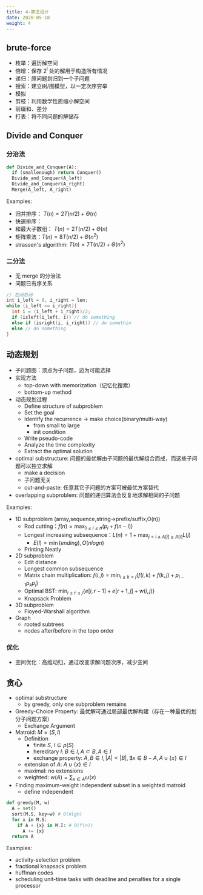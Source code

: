 ```yaml
---
title: 4-算法设计
date: 2020-05-18
weight: 4
---
```


## brute-force

- 枚举：遍历解空间
- 倍增：保存 $2^i$ 处的解用于构造所有情况
- 递归：原问题划归到一个子问题
- 搜索：建立树/图模型，以一定次序穷举
- 模拟
- 剪枝：利用数学性质缩小解空间
- 前缀和、差分
- 打表：将不同问题的解储存

## Divide and Conquer

### 分治法

```python
def Divide_and_Conquer(A):
  if (smallenough) return Conquer()
  Divide_and_Conquer(A_left)
  Divide_and_Conquer(A_right)
  Merge(A_left, A_right)
```

Examples:

- 归并排序： $T(n)=2T(n/2)+\Theta(n)$
- 快速排序：
- 和最大子数组： $T(n)=2T(n/2)+\Theta(n)$
- 矩阵乘法：$T(n)=8T(n/2)+\Theta(n^2)$
- strassen's algorithm: $T(n)=7T(n/2)+\Theta(n^2)$

### 二分法

- 无 merge 的分治法
- 问题已有序关系

```c++
// 左闭右闭
int i_left = 0, i_right = len;
while (i_left <= i_right){
  int i = (i_left + i_right)/2;
  if (isleft(i_left, i)) // do something
  else if (isright(i, i_right)) // do somethin
  else // do something
}
```

## 动态规划

- 子问题图：顶点为子问题，边为可能选择
- 实现方法
  - top-down with memorization（记忆化搜索）
  - bottom-up method
- 动态规划过程
  - Define structure of subproblem
  - Set the goal
  - Identify the recurrence -> make choice(binary/multi-way)
    - from small to large
    - init condition
  - Write pseudo-code
  - Analyze the time complexity
  - Extract the optimal solution
- optimal substructure: 问题的最优解由子问题的最优解组合而成，而这些子问题可以独立求解
  - make a decision
  - 子问题无关
  - cut-and-paste: 任意其它子问题的方案可被最优方案替代
- overlapping subproblem: 问题的递归算法会反复地求解相同的子问题

Examples:

- 1D subproblem (array,sequence,string->prefix/suffix,O(n))
  - Rod cutting：$f(n)=\max_{1\leq i\leq n}(p_i+f(n-i))$
  - Longest increasing subsequence：$L(n)=1+\max_{j<i\wedge A[j]\leq A[i]}L(j)$
    - $E(l)=\min(ending), O(nlogn)$
  - Printing Neatly
- 2D subproblem
  - Edit distance
  - Longest common subsequence
  - Matrix chain multiplication: $f(i,j)=\min_{i\leq k<j}(f(i,k)+f(k,j)+p_{i-1}p_kp_j)$
  - Optimal BST: $\min_{i\leq r\leq j}\{e[i,r-1]+e[r+1,j]+w(i,j)\}$
  - Knapsack Problem
- 3D subproblem
  - Floyed-Warshall algorithm
- Graph
  - rooted subtrees
  - nodes after/before in the topo order

### 优化

- 空间优化：高维动归，通过改变求解问题次序，减少空间

## 贪心

- optimal substructure
  - by greedy, only one subproblem remains
- Greedy-Choice Property: 最优解可通过局部最优解构建（存在一种最优的划分子问题方案）
  - Exchange Argument
- Matroid: $M=(S,I)$
  - Definition
    - finite $S$, $I\subseteq \rho(S)$
    - hereditary $I$: $B\in I,A\subset B,A\in I$
    - exchange property: $A,B\in I,|A|< |B|,\exists x\in B-A,A\cup\{x\}\in I$
  - extension of $A$: $A\cup\{x\}\in I$
  - maximal: no extensions
  - weighted: $w(A)=\sum_{x\in A}\omega(x)$
- Finding maximum-weight independent subset in a weighted matroid
  - define independent

```python
def greedy(M, w)
  A = set()
  sort(M.S, key=w) # O(nlgn)
  for x in M.S:
    if A + {x} in M.I: # O(f(n))
      A += {x}
  return A
```

Examples:

- activity-selection problem
- fractional knapsack problem
- huffman codes
- scheduling unit-time tasks with deadline and penalties for a single processor
